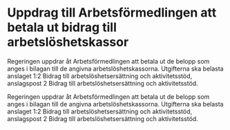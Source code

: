 # Uppdrag till Arbetsförmedlingen att betala ut bidrag till arbetslöshetskassor

Regeringen uppdrar åt Arbetsförmedlingen att betala ut de belopp som anges i bilagan till de angivna arbetslöshetskassorna. Utgifterna ska belasta anslaget 1:2 Bidrag till arbetslöshetsersättning och aktivitetsstöd, anslagspost 2 Bidrag till arbetslöshetsersättning och aktivitetsstöd.

Regeringen uppdrar åt Arbetsförmedlingen att betala ut de belopp som anges i bilagan till de angivna arbetslöshetskassorna. Utgifterna ska belasta anslaget 1:2 Bidrag till arbetslöshetsersättning och aktivitetsstöd, anslagspost 2 Bidrag till arbetslöshetsersättning och aktivitetsstöd.
